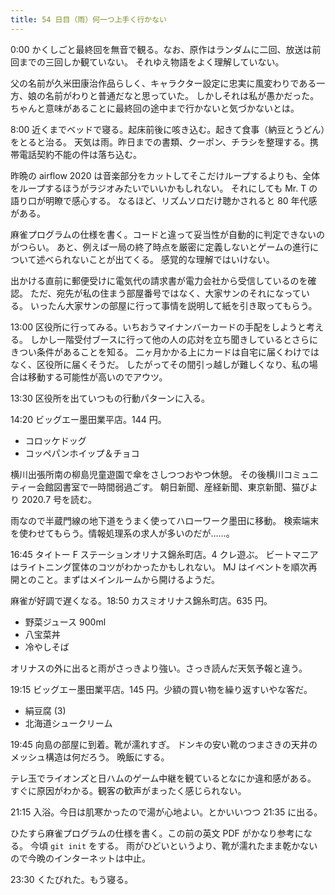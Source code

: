 ```yaml
---
title: 54 日目（雨）何一つ上手く行かない
---
```


0:00 かくしごと最終回を無音で観る。なお、原作はランダムに二回、放送は前回までの三回しか観ていない。
それゆえ物語をよく理解していない。

父の名前が久米田康治作品らしく、キャラクター設定に忠実に風変わりである一方、娘の名前がわりと普通だなと思っていた。
しかしそれは私が愚かだった。ちゃんと意味があることに最終回の途中まで行かないと気づかないとは。

8:00 近くまでベッドで寝る。起床前後に咳き込む。起きて食事（納豆とうどん）をとると治る。
天気は雨。昨日までの書類、クーポン、チラシを整理する。携帯電話契約不能の件は落ち込む。

昨晩の airflow 2020 は音楽部分をカットしてそこだけループするよりも、全体をループするほうがラジオみたいでいいかもしれない。
それにしても Mr. T の語り口が明瞭で感心する。
なるほど、リズムソロだけ聴かされると 80 年代感がある。

麻雀プログラムの仕様を書く。コードと違って妥当性が自動的に判定できないのがつらい。
あと、例えば一局の終了時点を厳密に定義しないとゲームの進行について述べられないことが出てくる。
感覚的な理解ではいけない。

出かける直前に郵便受けに電気代の請求書が電力会社から受信しているのを確認。
ただ、宛先が私の住まう部屋番号ではなく、大家サンのそれになっている。
いったん大家サンの部屋に行って事情を説明して紙を引き取ってもらう。

13:00 区役所に行ってみる。いちおうマイナンバーカードの手配をしようと考える。
しかし一階受付ブースに行って他の人の応対を立ち聞きしているとさらにきつい条件があることを知る。
二ヶ月かかる上にカードは自宅に届くわけではなく、区役所に届くそうだ。
したがってその間引っ越しが難しくなり、私の場合は移動する可能性が高いのでアウツ。

13:30 区役所を出ていつもの行動パターンに入る。

14:20 ビッグエー墨田業平店。144 円。

* コロッケドッグ
* コッペパンホイップ＆チョコ

横川出張所南の柳島児童遊園で傘をさしつつおやつ休憩。
その後横川コミュニティー会館図書室で一時間弱過ごす。
朝日新聞、産経新聞、東京新聞、猫びより 2020.7 号を読む。

雨なので半蔵門線の地下道をうまく使ってハローワーク墨田に移動。
検索端末を使わせてもらう。情報処理系の求人が多いのだが……。

16:45 タイトー F ステーションオリナス錦糸町店。4 クレ遊ぶ。
ビートマニアはライトニング筐体のコツがわかったかもしれない。
MJ はイベントを順次再開とのこと。まずはメインルームから開けるようだ。

麻雀が好調で遅くなる。18:50 カスミオリナス錦糸町店。635 円。

* 野菜ジュース 900ml
* 八宝菜丼
* 冷やしそば

オリナスの外に出ると雨がさっきより強い。さっき読んだ天気予報と違う。

19:15 ビッグエー墨田業平店。145 円。少額の買い物を繰り返すいやな客だ。

* 絹豆腐 (3)
* 北海道シュークリーム

19:45 向島の部屋に到着。靴が濡れすぎ。
ドンキの安い靴のつまさきの天井のメッシュ構造は何だろう。
晩飯にする。

テレ玉でライオンズと日ハムのゲーム中継を観ているとなにか違和感がある。
すぐに原因がわかる。観客の歓声がまったく感じられない。

21:15 入浴。今日は肌寒かったので湯が心地よい。とかいいつつ 21:35 に出る。

ひたすら麻雀プログラムの仕様を書く。この前の英文 PDF がかなり参考になる。
今頃 `git init` をする。
雨がひどいというより、靴が濡れたまま乾かないので今晩のインターネットは中止。

23:30 くたびれた。もう寝る。
